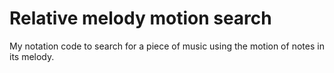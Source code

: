 # Relative melody motion search
My notation code to search for a piece of music using the motion of notes in its melody.
